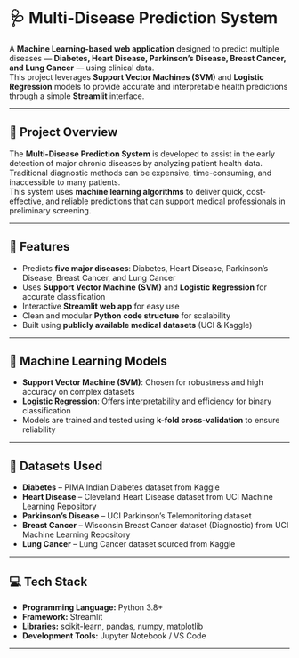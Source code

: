 # 🩺 Multi-Disease Prediction System

A **Machine Learning-based web application** designed to predict multiple diseases — **Diabetes, Heart Disease, Parkinson’s Disease, Breast Cancer, and Lung Cancer** — using clinical data.  
This project leverages **Support Vector Machines (SVM)** and **Logistic Regression** models to provide accurate and interpretable health predictions through a simple **Streamlit** interface.

---

## 📘 Project Overview
The **Multi-Disease Prediction System** is developed to assist in the early detection of major chronic diseases by analyzing patient health data.  
Traditional diagnostic methods can be expensive, time-consuming, and inaccessible to many patients.  
This system uses **machine learning algorithms** to deliver quick, cost-effective, and reliable predictions that can support medical professionals in preliminary screening.

---

## 🚀 Features
- Predicts **five major diseases**: Diabetes, Heart Disease, Parkinson’s Disease, Breast Cancer, and Lung Cancer  
- Uses **Support Vector Machine (SVM)** and **Logistic Regression** for accurate classification  
- Interactive **Streamlit web app** for easy use  
- Clean and modular **Python code structure** for scalability  
- Built using **publicly available medical datasets** (UCI & Kaggle)

---

## 🧠 Machine Learning Models
- **Support Vector Machine (SVM)**: Chosen for robustness and high accuracy on complex datasets  
- **Logistic Regression**: Offers interpretability and efficiency for binary classification  
- Models are trained and tested using **k-fold cross-validation** to ensure reliability

---

## 🧩 Datasets Used
- **Diabetes** – PIMA Indian Diabetes dataset from Kaggle  
- **Heart Disease** – Cleveland Heart Disease dataset from UCI Machine Learning Repository 
- **Parkinson’s Disease** – UCI Parkinson’s Telemonitoring dataset
- **Breast Cancer** – Wisconsin Breast Cancer dataset (Diagnostic) from UCI Machine Learning Repository  
- **Lung Cancer** – Lung Cancer dataset sourced from Kaggle

---

## 💻 Tech Stack
- **Programming Language:** Python 3.8+  
- **Framework:** Streamlit  
- **Libraries:** scikit-learn, pandas, numpy, matplotlib  
- **Development Tools:** Jupyter Notebook / VS Code  

---


